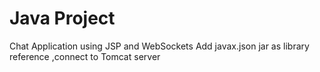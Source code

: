 # Java Project
Chat Application using JSP and WebSockets </n>
Add javax.json jar as library reference ,connect to Tomcat server
